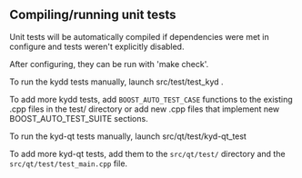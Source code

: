 Compiling/running unit tests
------------------------------------

Unit tests will be automatically compiled if dependencies were met in configure
and tests weren't explicitly disabled.

After configuring, they can be run with 'make check'.

To run the kydd tests manually, launch src/test/test_kyd .

To add more kydd tests, add `BOOST_AUTO_TEST_CASE` functions to the existing
.cpp files in the test/ directory or add new .cpp files that
implement new BOOST_AUTO_TEST_SUITE sections.

To run the kyd-qt tests manually, launch src/qt/test/kyd-qt_test

To add more kyd-qt tests, add them to the `src/qt/test/` directory and
the `src/qt/test/test_main.cpp` file.
